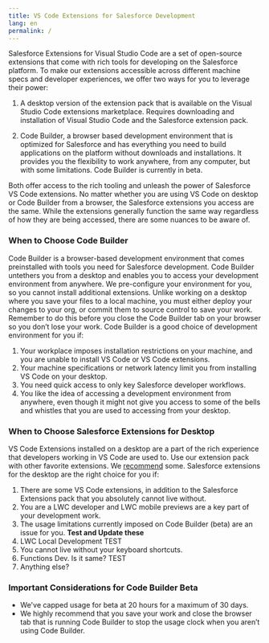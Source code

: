 ```yaml
---
title: VS Code Extensions for Salesforce Development
lang: en
permalink: /
---
```


Salesforce Extensions for Visual Studio Code are a set of open-source extensions that come with rich tools for developing on the Salesforce platform. To make our extensions accessible across different machine specs and developer experiences, we offer two ways for you to leverage their power:
1. A desktop version of the extension pack that is available on the Visual Studio Code extensions marketplace. Requires downloading and installation of Visual Studio Code and the Salesforce extension pack.

2. Code Builder, a browser based development environment that is optimized for Salesforce and has everything you need to build applications on the platform without downloads and installations. It provides you the flexibility to work anywhere, from any computer, but with some limitations. Code Builder is currently in beta.

Both offer access to the rich tooling and unleash the power of Salesforce VS Code extensions. No matter whether you are using VS Code on desktop or Code Builder from a browser, the Salesforce extensions you access are the same. While the extensions generally function the same way regardless of how they are being accessed, there are some nuances to be aware of.
### When to Choose Code Builder
Code Builder is a browser-based development environment that comes preinstalled with tools you need for Salesforce development. Code Builder untethers you from a desktop and enables you to access your development environment from anywhere. We pre-configure your environment for you, so you cannot install additional extensions. Unlike working on a desktop where you save your files to a local machine, you must either deploy your changes to your org, or commit them to source control to save your work. Remember to do this before you close the Code Builder tab on your browser so you don’t lose your work. Code Builder is a good choice of development environment for you if: 

1. Your workplace imposes installation restrictions on your machine, and you are unable to install VS Code or VS Code extensions.
2. Your machine specifications or network latency limit you from installing VS Code on your desktop. 
3. You need quick access to only key Salesforce developer workflows.
4. You like the idea of accessing a development environment from anywhere, even though it might not give you access to some of the bells and whistles that you are used to accessing from your desktop. 

### When to Choose Salesforce Extensions for Desktop
VS Code Extensions installed on a desktop are a part of the rich experience that developers working in VS Code are used to. Use our extension pack with other favorite extensions. We [recommend](./apex/refactoring.md) some. Salesforce extensions for the desktop are the right choice for you if:

1. There are some VS Code extensions, in addition to the Salesforce Extensions pack that you absolutely cannot live without. 
2. You are a LWC developer and LWC mobile previews are a key part of your development work.
3. The usage limitations currently imposed on Code Builder (beta) are an issue for you.
 **Test and Update these** 
4. LWC Local Development TEST
5. You cannot live without your keyboard shortcuts.
6. Functions Dev. Is it same? TEST
7. Anything else?

### Important Considerations for Code Builder Beta
* We've capped usage for beta at 20 hours for a maximum of 30 days. 
* We highly recommend that you save your work and close the browser tab that is running Code Builder to stop the usage clock when you aren’t using Code Builder.